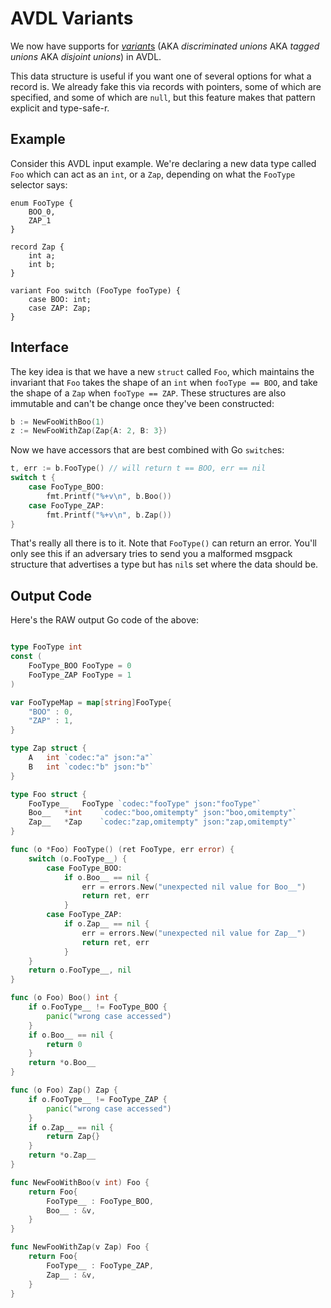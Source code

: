 
# AVDL Variants

We now have supports for
[*variant*s](https://en.wikipedia.org/wiki/Disjoint_union) (AKA *discriminated
unions* AKA *tagged unions* AKA *disjoint unions*) in AVDL.

This data structure is useful if you want one of several options for what a
record is.  We already fake this via records with pointers, some of which are
specified, and some of which are `null`, but this feature makes that pattern
explicit and type-safe-r.

## Example

Consider this AVDL input example. We're declaring a new data type
called `Foo` which can act as an `int`, or a `Zap`, depending
on what the `FooType` selector says:

```
enum FooType {
	BOO_0,
	ZAP_1
}

record Zap {
	int a;
	int b;
}

variant Foo switch (FooType fooType) {
	case BOO: int;
	case ZAP: Zap;
}
```

## Interface


The key idea is that we have a new
`struct` called `Foo`, which maintains the invariant that `Foo` takes the shape of an `int` when `fooType == BOO`, and take the shape of a `Zap` when `fooType == ZAP`. These
structures are also immutable and can't be change once they've been constructed:

```go
b := NewFooWithBoo(1)
z := NewFooWithZap(Zap{A: 2, B: 3})
```

Now we have accessors that are best combined with Go `switch`es:

```go
t, err := b.FooType() // will return t == BOO, err == nil
switch t {
	case FooType_BOO:
		fmt.Printf("%+v\n", b.Boo())
	case FooType_ZAP:
		fmt.Printf("%+v\n", b.Zap())
}
```

That's really all there is to it.  Note that `FooType()` can return an error.
You'll only see this if an adversary tries to send you a malformed msgpack
structure that advertises a type but has `nil`s set where the data should
be.

## Output Code

Here's the RAW output Go code of the above:

```go

type FooType int
const (
	FooType_BOO FooType = 0
	FooType_ZAP FooType = 1
)

var FooTypeMap = map[string]FooType{
	"BOO" : 0,
	"ZAP" : 1,
}

type Zap struct {
	A	int	`codec:"a" json:"a"`
	B	int	`codec:"b" json:"b"`
}

type Foo struct {
	FooType__	FooType	`codec:"fooType" json:"fooType"`
	Boo__	*int	`codec:"boo,omitempty" json:"boo,omitempty"`
	Zap__	*Zap	`codec:"zap,omitempty" json:"zap,omitempty"`
}

func (o *Foo) FooType() (ret FooType, err error) {
	switch (o.FooType__) {
		case FooType_BOO:
			if o.Boo__ == nil {
				err = errors.New("unexpected nil value for Boo__")
				return ret, err
			}
		case FooType_ZAP:
			if o.Zap__ == nil {
				err = errors.New("unexpected nil value for Zap__")
				return ret, err
			}
	}
	return o.FooType__, nil
}

func (o Foo) Boo() int {
	if o.FooType__ != FooType_BOO {
		panic("wrong case accessed")
	}
	if o.Boo__ == nil {
		return 0
	}
	return *o.Boo__
}

func (o Foo) Zap() Zap {
	if o.FooType__ != FooType_ZAP {
		panic("wrong case accessed")
	}
	if o.Zap__ == nil {
		return Zap{}
	}
	return *o.Zap__
}

func NewFooWithBoo(v int) Foo {
	return Foo{
		FooType__ : FooType_BOO,
		Boo__ : &v,
	}
}

func NewFooWithZap(v Zap) Foo {
	return Foo{
		FooType__ : FooType_ZAP,
		Zap__ : &v,
	}
}
```
